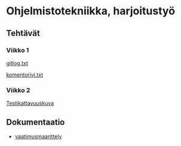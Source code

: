 # Ohjelmistotekniikka, harjoitustyö
## Tehtävät

### Viikko 1

[gitlog.txt](https://github.com/hanrastic/ot-harjoitustyo/blob/main/laskarit/viikko1/gitlog.txt)

[komentorivi.txt](https://github.com/hanrastic/ot-harjoitustyo/blob/main/laskarit/viikko1/komentorivi.txt)


### Viikko 2

[Testikattavuuskuva](https://github.com/hanrastic/ot-harjoitustyo/blob/main/laskarit/viikko2/Unicafe/testikattavuuskuva_laskarit_vko2.png)


## Dokumentaatio
* [vaatimusmaarittely](https://github.com/hanrastic/ot-harjoitustyo/blob/main/dokumentaatio/vaatimusmaarittely.md)




